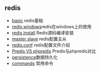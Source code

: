 ## redis
- [basic](basic.md) redis基础
- [redis windows](redis_windows.md)redis在windows上的使用
- [redis install](install.md) Redis源码编译安装
- [master slave](master-slave.md) redis配置主从
- [redis.conf](redis.conf.md) redis配置文件介绍
- [Predis VS phpredis](PredisVSphpredis.md) Predis与phpredis对比
- [persistence](persistence.md)数据持久化
- [commands](commands.md) 常用命令
